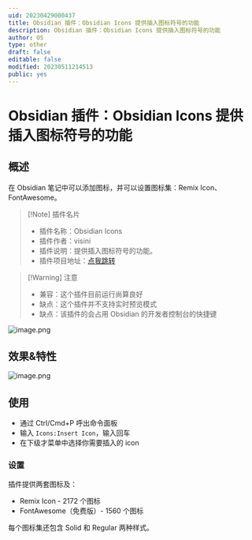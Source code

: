 ```yaml
---
uid: 20230429000437
title: Obsidian 插件：Obsidian Icons 提供插入图标符号的功能
description: Obsidian 插件：Obsidian Icons 提供插入图标符号的功能
author: OS
type: other
draft: false
editable: false
modified: 20230511214513
public: yes
---
```


# Obsidian 插件：Obsidian Icons 提供插入图标符号的功能

## 概述

在 Obsidian 笔记中可以添加图标，并可以设置图标集：Remix Icon、FontAwesome。

> [!Note] 插件名片
> - 插件名称：Obsidian Icons
> - 插件作者：visini
> - 插件说明：提供插入图标符号的功能。
> - 插件项目地址：[点我跳转](https://github.com/visini/obsidian-icons-plugin)

>[!Warning] 注意
>- 兼容：这个插件目前运行尚算良好
>- 缺点：这个插件并不支持实时预览模式
>- 缺点：该插件的会占用 Obsidian 的开发者控制台的快捷键

![image.png](https://cdn.pkmer.cn/images/bbdbc6782887925fbe84bd94b51cebda_MD5.png!pkmer)

## 效果&特性

![image.png](https://cdn.pkmer.cn/images/a74a5eabdd62d4dabf6538016c18f891_MD5.png!pkmer)

## 使用

- 通过 Ctrl/Cmd+P 呼出命令面板
- 输入 `Icons:Insert Icon`，输入回车
- 在下级才菜单中选择你需要插入的 icon

### 设置

插件提供两套图标及：

- Remix Icon - 2172 个图标
- FontAwesome（免费版）- 1560 个图标

每个图标集还包含 Solid 和 Regular 两种样式。